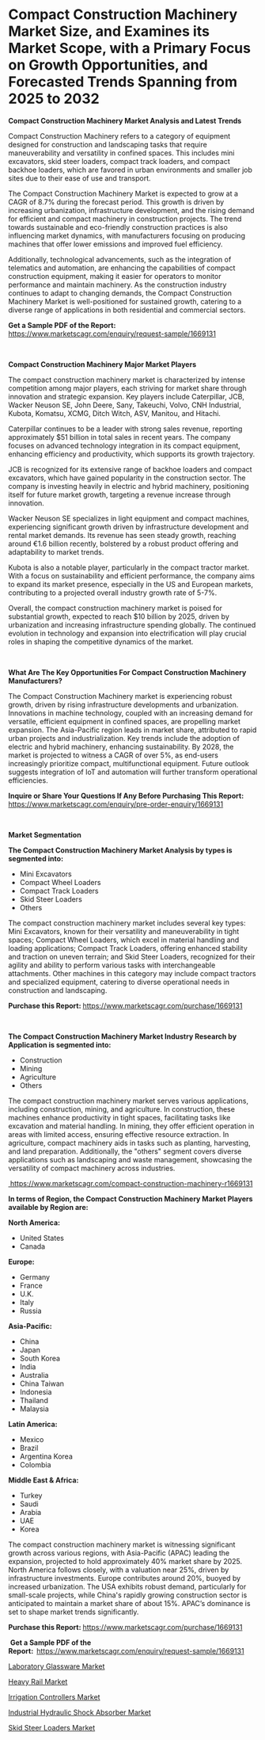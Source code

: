 <p><h1>Compact Construction Machinery Market Size, and Examines its Market Scope, with a Primary Focus on Growth Opportunities, and Forecasted Trends Spanning from 2025 to 2032</h1></p><p><strong>Compact Construction Machinery Market Analysis and Latest Trends</strong></p>
<p><p>Compact Construction Machinery refers to a category of equipment designed for construction and landscaping tasks that require maneuverability and versatility in confined spaces. This includes mini excavators, skid steer loaders, compact track loaders, and compact backhoe loaders, which are favored in urban environments and smaller job sites due to their ease of use and transport.</p><p>The Compact Construction Machinery Market is expected to grow at a CAGR of 8.7% during the forecast period. This growth is driven by increasing urbanization, infrastructure development, and the rising demand for efficient and compact machinery in construction projects. The trend towards sustainable and eco-friendly construction practices is also influencing market dynamics, with manufacturers focusing on producing machines that offer lower emissions and improved fuel efficiency.</p><p>Additionally, technological advancements, such as the integration of telematics and automation, are enhancing the capabilities of compact construction equipment, making it easier for operators to monitor performance and maintain machinery. As the construction industry continues to adapt to changing demands, the Compact Construction Machinery Market is well-positioned for sustained growth, catering to a diverse range of applications in both residential and commercial sectors.</p></p>
<p><strong>Get a Sample PDF of the Report:&nbsp;</strong> <a href="https://www.marketscagr.com/enquiry/request-sample/1669131?utm_campaign=2114&utm_medium=2&utm_source=Github&utm_content=ia&utm_term=11042025&utm_id=compact-construction-machinery">https://www.marketscagr.com/enquiry/request-sample/1669131</a></p>
<p>&nbsp;</p>
<p><strong>Compact Construction Machinery Major Market Players</strong></p>
<p><p>The compact construction machinery market is characterized by intense competition among major players, each striving for market share through innovation and strategic expansion. Key players include Caterpillar, JCB, Wacker Neuson SE, John Deere, Sany, Takeuchi, Volvo, CNH Industrial, Kubota, Komatsu, XCMG, Ditch Witch, ASV, Manitou, and Hitachi.</p><p>Caterpillar continues to be a leader with strong sales revenue, reporting approximately $51 billion in total sales in recent years. The company focuses on advanced technology integration in its compact equipment, enhancing efficiency and productivity, which supports its growth trajectory.</p><p>JCB is recognized for its extensive range of backhoe loaders and compact excavators, which have gained popularity in the construction sector. The company is investing heavily in electric and hybrid machinery, positioning itself for future market growth, targeting a revenue increase through innovation.</p><p>Wacker Neuson SE specializes in light equipment and compact machines, experiencing significant growth driven by infrastructure development and rental market demands. Its revenue has seen steady growth, reaching around €1.6 billion recently, bolstered by a robust product offering and adaptability to market trends.</p><p>Kubota is also a notable player, particularly in the compact tractor market. With a focus on sustainability and efficient performance, the company aims to expand its market presence, especially in the US and European markets, contributing to a projected overall industry growth rate of 5-7%.</p><p>Overall, the compact construction machinery market is poised for substantial growth, expected to reach $10 billion by 2025, driven by urbanization and increasing infrastructure spending globally. The continued evolution in technology and expansion into electrification will play crucial roles in shaping the competitive dynamics of the market.</p></p>
<p>&nbsp;</p>
<p><strong>What Are The Key Opportunities For Compact Construction Machinery Manufacturers?</strong></p>
<p><p>The Compact Construction Machinery market is experiencing robust growth, driven by rising infrastructure developments and urbanization. Innovations in machine technology, coupled with an increasing demand for versatile, efficient equipment in confined spaces, are propelling market expansion. The Asia-Pacific region leads in market share, attributed to rapid urban projects and industrialization. Key trends include the adoption of electric and hybrid machinery, enhancing sustainability. By 2028, the market is projected to witness a CAGR of over 5%, as end-users increasingly prioritize compact, multifunctional equipment. Future outlook suggests integration of IoT and automation will further transform operational efficiencies.</p></p>
<p><strong>Inquire or Share Your Questions If Any Before Purchasing This Report:</strong> <a href="https://www.marketscagr.com/enquiry/pre-order-enquiry/1669131?utm_campaign=2114&utm_medium=2&utm_source=Github&utm_content=ia&utm_term=11042025&utm_id=compact-construction-machinery">https://www.marketscagr.com/enquiry/pre-order-enquiry/1669131</a></p>
<p>&nbsp;</p>
<p><strong>Market Segmentation</strong></p>
<p><strong>The Compact Construction Machinery Market Analysis by types is segmented into:</strong></p>
<p><ul><li>Mini Excavators</li><li>Compact Wheel Loaders</li><li>Compact Track Loaders</li><li>Skid Steer Loaders</li><li>Others</li></ul></p>
<p><p>The compact construction machinery market includes several key types: Mini Excavators, known for their versatility and maneuverability in tight spaces; Compact Wheel Loaders, which excel in material handling and loading applications; Compact Track Loaders, offering enhanced stability and traction on uneven terrain; and Skid Steer Loaders, recognized for their agility and ability to perform various tasks with interchangeable attachments. Other machines in this category may include compact tractors and specialized equipment, catering to diverse operational needs in construction and landscaping.</p></p>
<p><strong>Purchase this Report:&nbsp;</strong><a href="https://www.marketscagr.com/purchase/1669131?utm_campaign=2114&utm_medium=2&utm_source=Github&utm_content=ia&utm_term=11042025&utm_id=compact-construction-machinery">https://www.marketscagr.com/purchase/1669131</a></p>
<p>&nbsp;</p>
<p><strong>The Compact Construction Machinery Market Industry Research by Application is segmented into:</strong></p>
<p><ul><li>Construction</li><li>Mining</li><li>Agriculture</li><li>Others</li></ul></p>
<p><p>The compact construction machinery market serves various applications, including construction, mining, and agriculture. In construction, these machines enhance productivity in tight spaces, facilitating tasks like excavation and material handling. In mining, they offer efficient operation in areas with limited access, ensuring effective resource extraction. In agriculture, compact machinery aids in tasks such as planting, harvesting, and land preparation. Additionally, the "others" segment covers diverse applications such as landscaping and waste management, showcasing the versatility of compact machinery across industries.</p></p>
<p><a href="https://www.marketscagr.com/compact-construction-machinery-r1669131?utm_campaign=2114&utm_medium=2&utm_source=Github&utm_content=ia&utm_term=11042025&utm_id=compact-construction-machinery">&nbsp;https://www.marketscagr.com/compact-construction-machinery-r1669131</a></p>
<p><strong>In terms of Region, the Compact Construction Machinery Market Players available by Region are:</strong></p>
<p>
    <p> <strong> North America: </strong>
        <ul>
            <li>United States</li>
            <li>Canada</li>
        </ul>
        </p> 
    <p> <strong> Europe: </strong>
        <ul>
            <li>Germany</li>
            <li>France</li>
            <li>U.K.</li>
            <li>Italy</li>
            <li>Russia</li>
        </ul>
        </p> 
    <p> <strong> Asia-Pacific: </strong>
        <ul>
            <li>China</li>
            <li>Japan</li>
            <li>South Korea</li>
            <li>India</li>
            <li>Australia</li>
            <li>China Taiwan</li>
            <li>Indonesia</li>
            <li>Thailand</li>
            <li>Malaysia</li>
        </ul>
        </p> 
    <p> <strong> Latin America: </strong>
        <ul>
            <li>Mexico</li>
            <li>Brazil</li>
            <li>Argentina Korea</li>
            <li>Colombia</li>
        </ul>
        </p> 
    <p> <strong> Middle East & Africa: </strong>
        <ul>
            <li>Turkey</li>
            <li>Saudi</li>
            <li>Arabia</li>
            <li>UAE</li>
            <li>Korea</li>
        </ul>
    </p>
    </p>
<p><p>The compact construction machinery market is witnessing significant growth across various regions, with Asia-Pacific (APAC) leading the expansion, projected to hold approximately 40% market share by 2025. North America follows closely, with a valuation near 25%, driven by infrastructure investments. Europe contributes around 20%, buoyed by increased urbanization. The USA exhibits robust demand, particularly for small-scale projects, while China's rapidly growing construction sector is anticipated to maintain a market share of about 15%. APAC’s dominance is set to shape market trends significantly.</p></p>
<p><strong>Purchase this Report: </strong><a href="https://www.marketscagr.com/purchase/1669131?utm_campaign=2114&utm_medium=2&utm_source=Github&utm_content=ia&utm_term=11042025&utm_id=compact-construction-machinery">https://www.marketscagr.com/purchase/1669131</a></p>
<p>&nbsp;<strong>Get a Sample PDF of the Report:&nbsp;&nbsp;</strong><a href="https://www.marketscagr.com/enquiry/request-sample/1669131?utm_campaign=2114&utm_medium=2&utm_source=Github&utm_content=ia&utm_term=11042025&utm_id=compact-construction-machinery">https://www.marketscagr.com/enquiry/request-sample/1669131</a></p>
<p><strong></strong></p>
<p><p><a href="https://github.com/totrisammir/Market-Research-Report-List-1/blob/main/laboratory-glassware-market.md?utm_campaign=2114&utm_medium=2&utm_source=Github&utm_content=ia&utm_term=11042025&utm_id=compact-construction-machinery">Laboratory Glassware Market</a></p><p><a href="https://github.com/tandepinho3p/Market-Research-Report-List-1/blob/main/heavy-rail-market.md?utm_campaign=2114&utm_medium=2&utm_source=Github&utm_content=ia&utm_term=11042025&utm_id=compact-construction-machinery">Heavy Rail Market</a></p><p><a href="https://github.com/guyerkanakwu/Market-Research-Report-List-1/blob/main/irrigation-controllers-market.md?utm_campaign=2114&utm_medium=2&utm_source=Github&utm_content=ia&utm_term=11042025&utm_id=compact-construction-machinery">Irrigation Controllers Market</a></p><p><a href="https://github.com/haklagjbj/Market-Research-Report-List-1/blob/main/industrial-hydraulic-shock-absorber-market.md?utm_campaign=2114&utm_medium=2&utm_source=Github&utm_content=ia&utm_term=11042025&utm_id=compact-construction-machinery">Industrial Hydraulic Shock Absorber Market</a></p><p><a href="https://github.com/latilsmickl8/Market-Research-Report-List-1/blob/main/skid-steer-loaders-market.md?utm_campaign=2114&utm_medium=2&utm_source=Github&utm_content=ia&utm_term=11042025&utm_id=compact-construction-machinery">Skid Steer Loaders Market</a></p></p>